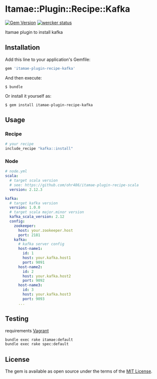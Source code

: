 # Itamae::Plugin::Recipe::Kafka

[![Gem Version](https://badge.fury.io/rb/itamae-plugin-recipe-kafka.svg)](https://badge.fury.io/rb/itamae-plugin-recipe-kafka)
[![wercker status](https://app.wercker.com/status/d16fa27024405f7773d708eda82e5f61/m/master "wercker status")](https://app.wercker.com/project/byKey/d16fa27024405f7773d708eda82e5f61)

Itamae plugin to install kafka

## Installation

Add this line to your application's Gemfile:

```ruby
gem 'itamae-plugin-recipe-kafka'
```

And then execute:

    $ bundle

Or install it yourself as:

    $ gem install itamae-plugin-recipe-kafka

## Usage

### Recipe

```ruby
# your recipe
include_recipe "kafka::install"
```

### Node

```yaml
# node.yml
scala:
  # target scala version
  # see: https://github.com/ohr486/itamae-plugin-recipe-scala
  version: 2.12.3

kafka:
  # target kafka version
  version: 1.0.0
  # target scala major.minor version
  kafka_scala_version: 2.12
  config:
    zookeeper:
      host: your.zookeeper.host
      port: 2181
    kafka:
      # kafka server config
      host-name1:
        id: 1
        host: your.kafka.host1
        port: 9091
      host-name2:
        id: 2
        host: your.kafka.host2
        port: 9092
      host-name3:
        id: 3
        host: your.kafka.host3
        port: 9093
      ...
```

## Testing

requirements [Vagrant](https://www.vagrantup.com/)

```sh
bundle exec rake itamae:default
bundle exec rake spec:default
```

## License

The gem is available as open source under the terms of the [MIT License](http://opensource.org/licenses/MIT).
